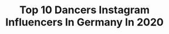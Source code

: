 ---
title: Top 10 Dancers Instagram Influencers In Germany In 2020
description: >-
  Find top dancers Instagram influencers in Germany in 2020. Most popular hashtags: #love #picoftheday #dance #stayhome.
platform: Instagram
profiles:
  - username: "xhayleyfoster"
    fullname: >-
      Hayley Foster
    location: "Germany"
    followers: 33245
    engagement: 658
    commentsToLikes: 0.118633
    avatar: "https://scontent-ams4-1.cdninstagram.com/v/t51.2885-19/s320x320/72283588_550220425784405_3821921311710511104_n.jpg?_nc_ht=scontent-ams4-1.cdninstagram.com&_nc_ohc=1nQyEdIOXSAAX8Om3d4&oh=70324cad19a7e4f633a0f2d8f402baf9&oe=5EB8BA11"
    verified: false
    hashtags: ""
  - username: "bryanmcflyofficial"
    fullname: >-
      𝔹𝕣𝕪𝕒𝕟 𝕄𝕔𝔽𝕝𝕪
    location: "Germany"
    followers: 104062
    engagement: 364
    commentsToLikes: 0.047235
    avatar: "https://scontent-lht6-1.cdninstagram.com/v/t51.2885-19/s320x320/85087270_513971166163358_9188765711529410560_n.jpg?_nc_ht=scontent-lht6-1.cdninstagram.com&_nc_ohc=xGHqjlRcAL4AX9h1hNP&oh=3d113b1645e688a27b698e6a8943bd9d&oe=5EB87D6A"
    verified: false
    hashtags: "#angrybirds, #westayathome, #bryanmcflyofficial, #pokemon"
  - username: "katerinasfrd"
    fullname: >-
      Katerina S.🕊
    location: "Germany"
    followers: 6787
    engagement: 1358
    commentsToLikes: 0.025448
    avatar: "https://scontent-ams4-1.cdninstagram.com/v/t51.2885-19/s320x320/80697435_2554364831554362_7858516796955951104_n.jpg?_nc_ht=scontent-ams4-1.cdninstagram.com&_nc_ohc=EhgUPZfSedkAX9OikWv&oh=71a6bf71f6717efde33fd66814318805&oe=5E8031D1"
    verified: false
    hashtags: "#christiandior, #dior"
  - username: "oliviaxpauline"
    fullname: >-
      OLIVIA PAULINE FILUELLA A.
    location: "Germany"
    followers: 2408
    engagement: 1988
    commentsToLikes: 0.117714
    avatar: "https://scontent-ams4-1.cdninstagram.com/v/t51.2885-19/s320x320/87221286_604023210451976_1451180268617465856_n.jpg?_nc_ht=scontent-ams4-1.cdninstagram.com&_nc_ohc=Ph4Z5BICEbUAX9ceQBp&oh=e5dd240c879994e6c543107b1c251ce8&oe=5EBBCC0F"
    verified: false
    hashtags: "#fashioninspo, #colourpopme, #editorialmakeup, #youtube"
  - username: "martina.tanzt"
    fullname: >-
      Martina
    location: "Germany"
    followers: 3214
    engagement: 1968
    commentsToLikes: 0.124931
    avatar: "https://scontent-ams4-1.cdninstagram.com/v/t51.2885-19/s320x320/39093010_2176135332712889_7448047476851867648_n.jpg?_nc_ht=scontent-ams4-1.cdninstagram.com&_nc_ohc=j2DNRe83IGMAX85yfbt&oh=088154bc3b83d3bb27cee12acfd58b54&oe=5EBA53AB"
    verified: false
    hashtags: "#dancer, #abandonedplaces, #choreography, #schanzenviertel"
  - username: "melpel911"
    fullname: >-
      Meli ☀️
    location: "Germany"
    followers: 91621
    engagement: 460
    commentsToLikes: 0.025134
    avatar: "https://scontent-atl3-1.cdninstagram.com/v/t51.2885-19/s320x320/90237252_540437433262888_2985117697966080000_n.jpg?_nc_ht=scontent-atl3-1.cdninstagram.com&_nc_ohc=s7WHCXALjIAAX9Kyfxr&oh=271207252f606912b72d40c396964cb8&oe=5EBC1E8B"
    verified: false
    hashtags: "#pictureoftheday, #inspiration, #white, #life"
  - username: "jayden_yard"
    fullname: >-
      
    location: "Germany"
    followers: 5406
    engagement: 1128
    commentsToLikes: 0.049634
    avatar: "https://scontent-amt2-1.cdninstagram.com/v/t51.2885-19/s320x320/53371953_584557005353498_6929430205924638720_n.jpg?_nc_ht=scontent-amt2-1.cdninstagram.com&_nc_ohc=0uRRPhKJ5_EAX9yMzbQ&oh=635af74a97185ce51e777461216a5639&oe=5EBA44CD"
    verified: false
    hashtags: ""
  - username: "chiaratews"
    fullname: >-
      Chiara Tews • Spotlight
    location: "Germany"
    followers: 51007
    engagement: 1769
    commentsToLikes: 0.012363
    avatar: "https://scontent-ams4-1.cdninstagram.com/v/t51.2885-19/s320x320/69169133_1302530379920909_2372451818761355264_n.jpg?_nc_ht=scontent-ams4-1.cdninstagram.com&_nc_ohc=zVANB_xdp68AX__kj7t&oh=8b65e5380c4542aa3f07989cfb96fe21&oe=5EB9B710"
    verified: false
    hashtags: "#dynamix, #sunset, #birthday, #mountain"
  - username: "k12tourdancers"
    fullname: >-
      
    location: "Germany"
    followers: 15699
    engagement: 3787
    commentsToLikes: 0.013323
    avatar: "https://scontent-ams4-1.cdninstagram.com/v/t51.2885-19/s320x320/73414973_539431466816209_6351687466012901376_n.jpg?_nc_ht=scontent-ams4-1.cdninstagram.com&_nc_ohc=nLezTNhT3BsAX_Y6H_M&oh=35a6b4d1926dd5942566e9351f42b4d2&oe=5EBA8657"
    verified: false
    hashtags: "#portugalyouready"
  - username: "ritchycobraldelavega"
    fullname: >-
      R I T C H Y D E L A V E G A
    location: "Germany"
    followers: 6394
    engagement: 1497
    commentsToLikes: 0.042850
    avatar: "https://scontent-amt2-1.cdninstagram.com/v/t51.2885-19/s320x320/92256299_246267586528781_3939652339593379840_n.jpg?_nc_ht=scontent-amt2-1.cdninstagram.com&_nc_ohc=BkXI0knmnh0AX-6dpUh&oh=d39f051419b274bf43006edd1211e598&oe=5EB9D7C0"
    verified: false
    hashtags: "#miamibeach, #maluma, #dolcegabbana, #stayhome"
---